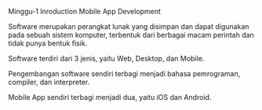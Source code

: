 Minggu-1
Inroduction Mobile App Development

Software merupakan perangkat lunak yang disimpan dan dapat digunakan pada sebuah sistem komputer, terbentuk dari berbagai macam perintah dan tidak punya bentuk fisik.

Software terdiri dari 3 jenis, yaitu Web, Desktop, dan Mobile.

Pengembangan software sendiri terbagi menjadi bahasa pemrograman, compiler, dan interpreter.

Mobile App sendiri terbagi menjadi dua, yaitu iOS dan Android.

